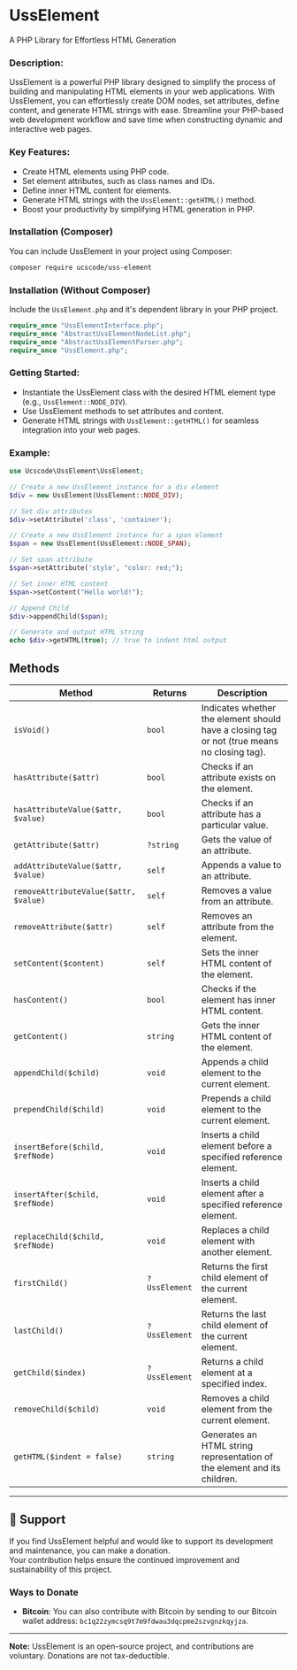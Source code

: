 # UssElement 

A PHP Library for Effortless HTML Generation

### Description:

UssElement is a powerful PHP library designed to simplify the process of building and manipulating HTML elements in your web applications. With UssElement, you can effortlessly create DOM nodes, set attributes, define content, and generate HTML strings with ease. Streamline your PHP-based web development workflow and save time when constructing dynamic and interactive web pages.

### Key Features:

- Create HTML elements using PHP code.
- Set element attributes, such as class names and IDs.
- Define inner HTML content for elements.
- Generate HTML strings with the `UssElement::getHTML()` method.
- Boost your productivity by simplifying HTML generation in PHP.

### Installation (Composer)

You can include UssElement in your project using Composer:

```bash
composer require ucscode/uss-element
```

### Installation (Without Composer)

Include the `UssElement.php` and it's dependent library in your PHP project.

```php
require_once "UssElementInterface.php";
require_once "AbstractUssElementNodeList.php";
require_once "AbstractUssElementParser.php";
require_once "UssElement.php";
```

### Getting Started:

- Instantiate the UssElement class with the desired HTML element type (e.g., `UssElement::NODE_DIV`).
- Use UssElement methods to set attributes and content.
- Generate HTML strings with `UssElement::getHTML()` for seamless integration into your web pages.

### Example:

```php
use Ucscode\UssElement\UssElement;

// Create a new UssElement instance for a div element
$div = new UssElement(UssElement::NODE_DIV);

// Set div attributes
$div->setAttribute('class', 'container');

// Create a new UssElement instance for a span element
$span = new UssElement(UssElement::NODE_SPAN);

// Set span attribute
$span->setAttribute('style', "color: red;");

// Set inner HTML content
$span->setContent("Hello world!");

// Append Child
$div->appendChild($span);

// Generate and output HTML string
echo $div->getHTML(true); // true to indent html output
```

## Methods

<table>
  <thead>
    <tr>
      <th>Method</th>
      <th>Returns</th>
      <th>Description</th>
    </tr>
  </thead>
  <tbody>
    <tr>
      <td><code>isVoid()</code></td>
      <td><code>bool</code></td>
      <td>Indicates whether the element should have a closing tag or not (true means no closing tag).</td>
    </tr>
    <tr>
      <td><code>hasAttribute($attr)</code></td>
      <td><code>bool</code></td>
      <td>Checks if an attribute exists on the element.</td>
    </tr>
    <tr>
      <td><code>hasAttributeValue($attr, $value)</code></td>
      <td><code>bool</code></td>
      <td>Checks if an attribute has a particular value.</td>
    </tr>
    <tr>
      <td><code>getAttribute($attr)</code></td>
      <td><code>?string</code></td>
      <td>Gets the value of an attribute.</td>
    </tr>
    <tr>
      <td><code>addAttributeValue($attr, $value)</code></td>
      <td><code>self</code></td>
      <td>Appends a value to an attribute.</td>
    </tr>
    <tr>
      <td><code>removeAttributeValue($attr, $value)</code></td>
      <td><code>self</code></td>
      <td>Removes a value from an attribute.</td>
    </tr>
    <tr>
      <td><code>removeAttribute($attr)</code></td>
      <td><code>self</code></td>
      <td>Removes an attribute from the element.</td>
    </tr>
    <tr>
      <td><code>setContent($content)</code></td>
      <td><code>self</code></td>
      <td>Sets the inner HTML content of the element.</td>
    </tr>
    <tr>
      <td><code>hasContent()</code></td>
      <td><code>bool</code></td>
      <td>Checks if the element has inner HTML content.</td>
    </tr>
    <tr>
      <td><code>getContent()</code></td>
      <td><code>string</code></td>
      <td>Gets the inner HTML content of the element.</td>
    </tr>
    <tr>
      <td><code>appendChild($child)</code></td>
      <td><code>void</code></td>
      <td>Appends a child element to the current element.</td>
    </tr>
    <tr>
      <td><code>prependChild($child)</code></td>
      <td><code>void</code></td>
      <td>Prepends a child element to the current element.</td>
    </tr>
    <tr>
      <td><code>insertBefore($child, $refNode)</code></td>
      <td><code>void</code></td>
      <td>Inserts a child element before a specified reference element.</td>
    </tr>
    <tr>
      <td><code>insertAfter($child, $refNode)</code></td>
      <td><code>void</code></td>
      <td>Inserts a child element after a specified reference element.</td>
    </tr>
    <tr>
      <td><code>replaceChild($child, $refNode)</code></td>
      <td><code>void</code></td>
      <td>Replaces a child element with another element.</td>
    </tr>
    <tr>
      <td><code>firstChild()</code></td>
      <td><code>?UssElement</code></td>
      <td>Returns the first child element of the current element.</td>
    </tr>
    <tr>
      <td><code>lastChild()</code></td>
      <td><code>?UssElement</code></td>
      <td>Returns the last child element of the current element.</td>
    </tr>
    <tr>
      <td><code>getChild($index)</code></td>
      <td><code>?UssElement</code></td>
      <td>Returns a child element at a specified index.</td>
    </tr>
    <tr>
      <td><code>removeChild($child)</code></td>
      <td><code>void</code></td>
      <td>Removes a child element from the current element.</td>
    </tr>
    <tr>
      <td><code>getHTML($indent = false)</code></td>
      <td><code>string</code></td>
      <td>Generates an HTML string representation of the element and its children.</td>
    </tr>
  </tbody>
</table>

---

## 💖 Support

If you find UssElement helpful and would like to support its development and maintenance, you can make a donation. <br>
Your contribution helps ensure the continued improvement and sustainability of this project.

### Ways to Donate

- **Bitcoin**: You can also contribute with Bitcoin by sending to our Bitcoin wallet address: `bc1q22zymcsq9t7m9fdwau3dqcpme2szvgnzkqyjza`.

---

**Note:** UssElement is an open-source project, and contributions are voluntary. Donations are not tax-deductible.
